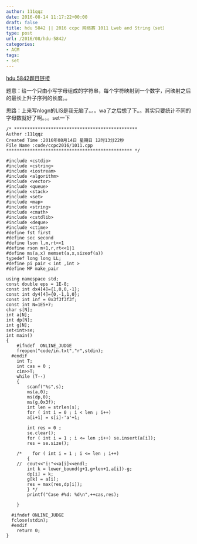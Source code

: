 ```yaml
---
author: 111qqz
date: 2016-08-14 11:17:22+00:00
draft: false
title: hdu 5842 || 2016 ccpc 网络赛 1011 Lweb and String（set）
type: post
url: /2016/08/hdu-5842/
categories:
- ACM
tags:
- set
---
```


[hdu 5842题目链接](http://acm.hdu.edu.cn/showproblem.php?pid=5842)

题意：给一个只由小写字母组成的字符串，每个字符映射到一个数字，问映射之后的最长上升子序列的长度。。

思路：上来写nlogn的LIS是我无脑了。。。wa了之后想了下。。其实只要统计不同的字母数就好了啊。。。set一下





    
    /* ***********************************************
    Author :111qqz
    Created Time :2016年08月14日 星期日 12时13分22秒
    File Name :code/ccpc2016/1011.cpp
    ************************************************ */
    
    #include <cstdio>
    #include <cstring>
    #include <iostream>
    #include <algorithm>
    #include <vector>
    #include <queue>
    #include <stack>
    #include <set>
    #include <map>
    #include <string>
    #include <cmath>
    #include <cstdlib>
    #include <deque>
    #include <ctime>
    #define fst first
    #define sec second
    #define lson l,m,rt<<1
    #define rson m+1,r,rt<<1|1
    #define ms(a,x) memset(a,x,sizeof(a))
    typedef long long LL;
    #define pi pair < int ,int >
    #define MP make_pair
    
    using namespace std;
    const double eps = 1E-8;
    const int dx4[4]={1,0,0,-1};
    const int dy4[4]={0,-1,1,0};
    const int inf = 0x3f3f3f3f;
    const int N=1E5+7;
    char s[N];
    int a[N];
    int dp[N];
    int g[N];
    set<int>se;
    int main()
    {
    	#ifndef  ONLINE_JUDGE 
    	freopen("code/in.txt","r",stdin);
      #endif
    	int T;
    	int cas = 0 ;
    	cin>>T;
    	while (T--)
    	{
    	    scanf("%s",s);
    	    ms(a,0);
    	    ms(dp,0);
    	    ms(g,0x3f);
    	    int len = strlen(s);
    	    for ( int i = 0 ; i < len ; i++)
    		a[i+1] = s[i]-'a'+1;
    
    	    int res = 0 ;
    	    se.clear();
    	    for ( int i = 1 ; i <= len ;i++) se.insert(a[i]);
    	    res = se.size();
    	    
    	/*    for ( int i = 1 ; i <= len ; i++)
    	    {
    	//	cout<<"i:"<<a[i]<<endl;
    		int k = lower_bound(g+1,g+len+1,a[i])-g;
    		dp[i] = k;
    		g[k] = a[i];
    		res = max(res,dp[i]);
    	    } */
    	    printf("Case #%d: %d\n",++cas,res);
    
    	}
    
      #ifndef ONLINE_JUDGE  
      fclose(stdin);
      #endif
        return 0;
    }
    



